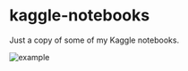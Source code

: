 # kaggle-notebooks
Just a copy of some of my Kaggle notebooks.

![example](https://raw.githubusercontent.com/lorinc/kaggle-notebooks/master/leaf_feature.png)
